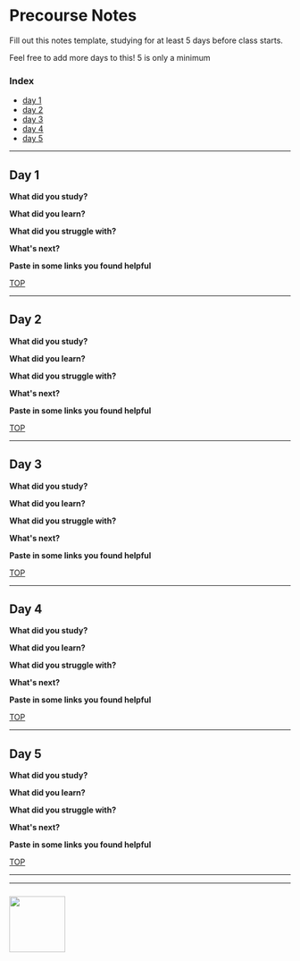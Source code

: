 # Precourse Notes

Fill out this notes template, studying for at least 5 days before class starts. 

Feel free to add more days to this! 5 is only a minimum

### Index
* [day 1](#day-1)
* [day 2](#day-2)
* [day 3](#day-3)
* [day 4](#day-4)
* [day 5](#day-5)

---

## Day 1

__What did you study?__

__What did you learn?__

__What did you struggle with?__

__What's next?__

__Paste in some links you found helpful__

[TOP](#precourse-notes)

---


## Day 2

__What did you study?__

__What did you learn?__

__What did you struggle with?__

__What's next?__

__Paste in some links you found helpful__

[TOP](#precourse-notes)

---


## Day 3

__What did you study?__

__What did you learn?__

__What did you struggle with?__

__What's next?__

__Paste in some links you found helpful__

[TOP](#precourse-notes)

---


## Day 4

__What did you study?__

__What did you learn?__

__What did you struggle with?__

__What's next?__

__Paste in some links you found helpful__

[TOP](#precourse-notes)

---


## Day 5

__What did you study?__

__What did you learn?__

__What did you struggle with?__

__What's next?__

__Paste in some links you found helpful__

[TOP](#precourse-notes)

___
___
### <a href="https://hackyourfuture.be" target="_blank"><img src="https://pbs.twimg.com/profile_images/984474625009741824/Bs_qKx6-_400x400.jpg" width="100" height="100"></img></a>
